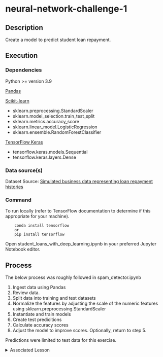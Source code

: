 # neural-network-challenge-1

## Description

Create a model to predict student loan repayment.

## Execution

### Dependencies

Python >= version 3.9

[Pandas](https://pandas.pydata.org/)

[Scikit-learn](https://scikit-learn.org/)

* sklearn.preprocessing.StandardScaler
* sklearn.model_selection.train_test_split
* sklearn.metrics.accuracy_score
* sklearn.linear_model.LogisticRegression
* sklearn.ensemble.RandomForestClassifier

[TensorFlow Keras](https://www.tensorflow.org/guide/keras)
* tensorflow.keras.models.Sequential
* tensorflow.keras.layers.Dense

### Data source(s)

Dataset Source: [Simulated business data representing loan repayment histories](https://static.bc-edx.com/ai/ail-v-1-0/m18/lms/datasets/student-loans.csv)

### Command

To run locally (refer to TensorFlow documentation to determine if this appropriate for your machine).

        conda install tensorflow
        or
        pip install tensorflow

Open student_loans_with_deep_learning.ipynb in your preferred Jupyter Notebook editor.

## Process

The below process was roughly followed in spam_detector.ipynb

1. Ingest data using Pandas
1. Review data.
1. Split data into training and test datasets 
1. Normalize the features by adjusting the scale of the numeric features using sklearn.preprocessing.StandardScaler
1. Instantiate and train models
1. Create test predicitions
1. Calculate accuracy scores
1. Adjust the model to improve scores. Optionally, return to step 5.

Predictions were limited to test data for this exercise.

<details>
    <summary> Associated Lesson</summary>

## Lesson 18 - Neural Networks 1

Concepts covered:

* Splitting data set into training and test data sets using sklearn.model_selection.train_test_split
* Using *Standard Scaling* to normalize data.
* Using *Accuracy Scores* to determing if a model is likely to yield an accurate prediction for the specified dataset
* Using Tensorflow Keras
* Using the *tensorflow.keras.models.Sequential*
* Persisting and loading trained keras models.
* Recommentation systems and associated filtering

</details>